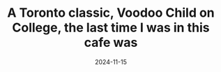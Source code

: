 ---
layout: post
title: "A Toronto classic, Voodoo Child on College, the last time I was in this cafe was"
date: 2024-11-15
city: "Toronto"
country: "Canada"
continent: "North America"
latitude: 43.6532
longitude: -79.3832
cafe_name: ""
rating: 
notes: "A Toronto classic, Voodoo Child on College, the last time I was in this cafe was in much less happy circumstances for the funeral of @jamesgolick, incidentally the person I lifted the habit from. Gone but never forgotten."
image_url: "/media/posts/202411/467015778_18478180105001623_3377788791026544811_n_18114510454416887.jpg"
images:
  - "/media/posts/202411/467015778_18478180105001623_3377788791026544811_n_18114510454416887.jpg"
  - "/media/posts/202411/466902253_18478180117001623_6539189876239556155_n_17927254595972826.jpg"
  - "/media/posts/202411/467121224_18478180129001623_5957883840804205008_n_18045899600477215.jpg"
instagram_url: ""
---